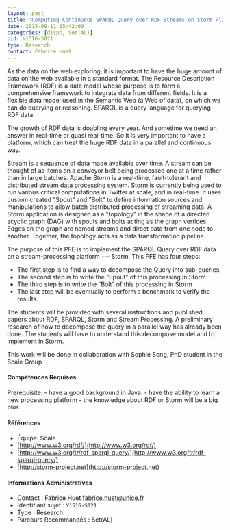 ```yaml
---
layout: post
title: "Computing Continuous SPARQL Query over RDF Streams on Storm Platform"
date: 2015-09-11 15:42:00
categories: [dispo, Set(AL)]
pid: Y1516-S021
type: Research
contact: Fabrice Huet
---
```

       
As the data on the web exploring, it is important to have the huge amount of data on the web available in a standard format. The Resource Description Framework (RDF) is a data model whose purpose is to form a comprehensive framework to integrate data from different fields. It is a flexible data model used in the Semantic Web (a Web of data), on which we can do querying or reasoning. SPARQL is a query language for querying RDF data.
 
The growth of RDF data is doubling every year. And sometime we need an answer in real-time or quasi real-time. So it is very important to have a platform, which can treat the huge RDF data in a parallel and continuous way.
 
Stream is a sequence of data made available over time. A stream can be thought of as items on a conveyor belt being processed one at a time rather than in large batches. Apache Storm is a real-time, fault-tolerant and distributed stream data processing system. Storm is currently being used to run various critical computations in Twitter at scale, and in real-time. It uses custom created ”Spout” and ”Bolt” to define information sources and manipulations to allow batch distributed processing of streaming data. A Storm application is designed as a ”topology” in the shape of a directed acyclic graph (DAG) with spouts and bolts acting as the graph vertices. Edges on the graph are named streams and direct data from one node to another. Together, the topology acts as a data transformation pipeline.
 
The purpose of this PFE is to implement the SPARQL Query over RDF data on a stream-processing platform --- Storm. This PFE has four steps:
-   The first step is to find a way to decompose the Query into sub-queries.
-   The second step is to write the ”Spout” of this processing in Storm
-   The third step is to write the “Bolt” of this processing in Storm
-   The last step will be eventually to perform a benchmark to verify the results.
 
The students will be provided with several instructions and published papers about RDF, SPARQL, Storm and Stream Processing. A preliminary research of how to decompose the query in a parallel way has already been done. The students will have to understand this decompose model and to implement in Storm.

This work will be done in collaboration with Sophie Song, PhD student in the Scale Group

#### Compétences Requises
Prerequisite:
    - have a good background in Java.
    - have the ability to learn a new processing platform
    - the knowledge about RDF or Storm will be a big plus


#### Références

  * Équipe: Scale
  * [http://www.w3.org/rdf/](http://www.w3.org/rdf/)
  * [http://www.w3.org/tr/rdf-sparql-query/](http://www.w3.org/tr/rdf-sparql-query/)
  * [http://storm-project.net](http://storm-project.net)

#### Informations Administratives
  * Contact : Fabrice Huet <fabrice.huet@unice.fr>
  * Identifiant sujet : `Y1516-S021`
  * Type : Research
  * Parcours Recommandés : Set(AL)
     